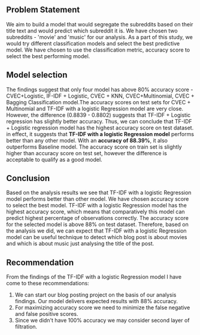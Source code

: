 ## Problem Statement
We aim to build a model that would segregate the subreddits based on their title text and would predict which subreddit it is. We have chosen two subreddits - 'movie' and 'music' for our analysis. As a part of this study, we would try different classification models and select the best predictive model. We have chosen to use the classification metric, accuracy score to select the best performing model.


## Model selection
The findings suggest that only four model has above 80% accuracy score - CVEC+Logistic, IF-IDF + Logistic, CVEC + KNN, CVEC+Multinomial, CVEC + Bagging Classification model.The accuracy scores on test sets for CVEC + Multinomial and TF-IDF with a logistic Regression model are very close. However, the difference (0.8839 - 0.8802) suggests that TF-IDF + Logistic regression has slightly better accuracy. Thus, we can conclude that TF-IDF + Logistic regression model has the highest accuracy score on test dataset. in effect, it suggests that __TF-IDF with a logistic Regression model__ performs better than any other model. With an __accuracy of 88.39%__, it also outperforms Baseline model. The accuracy score on train set is slightly higher than accuracy score on test set, however the difference is acceptable to qualify as a good model.


## Conclusion
Based on the analysis results we see that TF-IDF with a logistic Regression model performs better than other model. We have chosen accuracy score to select the best model. TF-IDF with a logistic Regression model has the highest accuracy score, which means that comparatively this model can predict highest percentage of observations correctly. The accuracy score for the selected model is above 88% on test dataset. Therefore, based on the analysis we did, we can expect that TF-IDF with a logistic Regression model can be useful technique to detect which blog post is about movies and which is about music just analysing the title of the post.  

## Recommendation
From the findings of the TF-IDF with a logistic Regression model I have come to these recommendations:
1. We can start our blog posting project on the basis of our analysis findings. Our model delivers expected results with 88% accuracy.
1. For maximizing accuracy score we need to minimize the false negative and false positive scores.
2. Since we didn't have 100% accuracy we may consider second layer of filtration.
